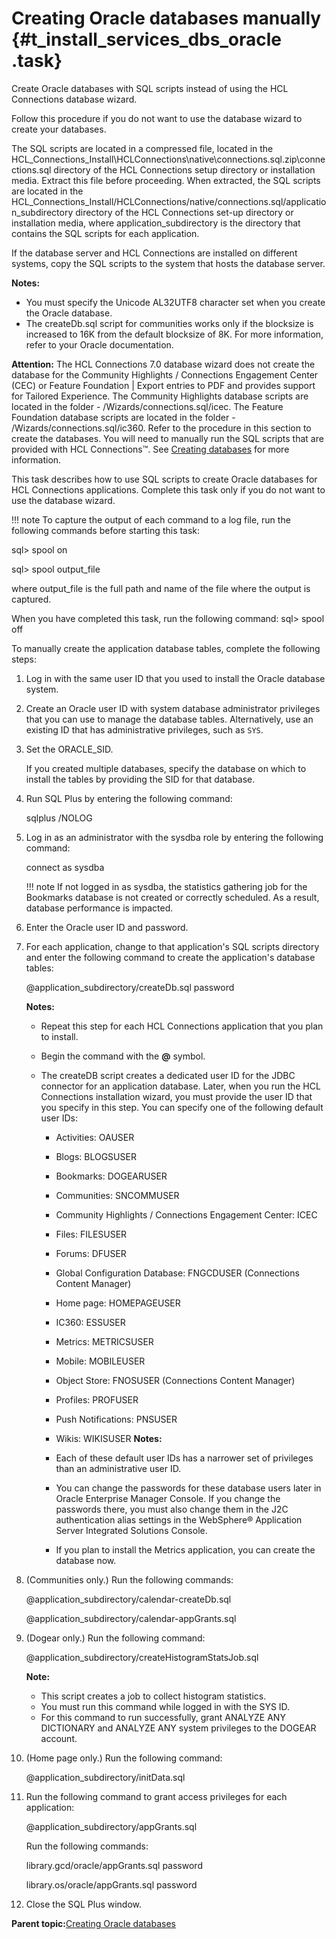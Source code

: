 # Creating Oracle databases manually {#t_install_services_dbs_oracle .task}

Create Oracle databases with SQL scripts instead of using the HCL Connections database wizard.

Follow this procedure if you do not want to use the database wizard to create your databases.

The SQL scripts are located in a compressed file, located in the HCL\_Connections\_Install\\HCLConnections\\native\\connections.sql.zip\\connections.sql directory of the HCL Connections setup directory or installation media. Extract this file before proceeding. When extracted, the SQL scripts are located in the HCL\_Connections\_Install/HCLConnections/native/connections.sql/application\_subdirectory directory of the HCL Connections set-up directory or installation media, where application\_subdirectory is the directory that contains the SQL scripts for each application.

If the database server and HCL Connections are installed on different systems, copy the SQL scripts to the system that hosts the database server.

**Notes:**

-   You must specify the Unicode AL32UTF8 character set when you create the Oracle database.
-   The createDb.sql script for communities works only if the blocksize is increased to 16K from the default blocksize of 8K. For more information, refer to your Oracle documentation.

**Attention:** The HCL Connections 7.0 database wizard does not create the database for the Community Highlights / Connections Engagement Center \(CEC\) or Feature Foundation \| Export entries to PDF and provides support for Tailored Experience. The Community Highlights database scripts are located in the folder - /Wizards/connections.sql/icec. The Feature Foundation database scripts are located in the folder - /Wizards/connections.sql/ic360. Refer to the procedure in this section to create the databases. You will need to manually run the SQL scripts that are provided with HCL Connections™. See [Creating databases](c_install_db_over.md) for more information.

This task describes how to use SQL scripts to create Oracle databases for HCL Connections applications. Complete this task only if you do not want to use the database wizard.

!!! note
    To capture the output of each command to a log file, run the following commands before starting this task:

sql\> spool on

sql\> spool output\_file

where output\_file is the full path and name of the file where the output is captured.

When you have completed this task, run the following command: sql\> spool off

To manually create the application database tables, complete the following steps:

1.  Log in with the same user ID that you used to install the Oracle database system.

2.  Create an Oracle user ID with system database administrator privileges that you can use to manage the database tables. Alternatively, use an existing ID that has administrative privileges, such as `SYS`.

3.  Set the ORACLE\_SID.

    If you created multiple databases, specify the database on which to install the tables by providing the SID for that database.

4.  Run SQL Plus by entering the following command:

    sqlplus /NOLOG

5.  Log in as an administrator with the sysdba role by entering the following command:

    connect as sysdba

    !!! note
    If not logged in as sysdba, the statistics gathering job for the Bookmarks database is not created or correctly scheduled. As a result, database performance is impacted.

6.  Enter the Oracle user ID and password.

7.  For each application, change to that application's SQL scripts directory and enter the following command to create the application's database tables:

    @application\_subdirectory/createDb.sql password

    **Notes:**

    -   Repeat this step for each HCL Connections application that you plan to install.
    -   Begin the command with the **@** symbol.
    -   The createDB script creates a dedicated user ID for the JDBC connector for an application database. Later, when you run the HCL Connections installation wizard, you must provide the user ID that you specify in this step. You can specify one of the following default user IDs:

        -   Activities: OAUSER
        -   Blogs: BLOGSUSER
        -   Bookmarks: DOGEARUSER
        -   Communities: SNCOMMUSER
        -   Community Highlights / Connections Engagement Center: ICEC
        -   Files: FILESUSER
        -   Forums: DFUSER
        -   Global Configuration Database: FNGCDUSER \(Connections Content Manager\)
        -   Home page: HOMEPAGEUSER
        -   IC360: ESSUSER
        -   Metrics: METRICSUSER
        -   Mobile: MOBILEUSER
        -   Object Store: FNOSUSER \(Connections Content Manager\)
        -   Profiles: PROFUSER
        -   Push Notifications: PNSUSER
        -   Wikis: WIKISUSER
        **Notes:**

        -   Each of these default user IDs has a narrower set of privileges than an administrative user ID.
        -   You can change the passwords for these database users later in Oracle Enterprise Manager Console. If you change the passwords there, you must also change them in the J2C authentication alias settings in the WebSphere® Application Server Integrated Solutions Console.
        -   If you plan to install the Metrics application, you can create the database now.
8.  \(Communities only.\) Run the following commands:

    @application\_subdirectory/calendar-createDb.sql

    @application\_subdirectory/calendar-appGrants.sql

9.  \(Dogear only.\) Run the following command:

    @application\_subdirectory/createHistogramStatsJob.sql

    **Note:**

    -   This script creates a job to collect histogram statistics.
    -   You must run this command while logged in with the SYS ID.
    -   For this command to run successfully, grant ANALYZE ANY DICTIONARY and ANALYZE ANY system privileges to the DOGEAR account.
10. \(Home page only.\) Run the following command:

    @application\_subdirectory/initData.sql

11. Run the following command to grant access privileges for each application:

    @application\_subdirectory/appGrants.sql

    Run the following commands:

    library.gcd/oracle/appGrants.sql password

    library.os/oracle/appGrants.sql password

12. Close the SQL Plus window.


**Parent topic:**[Creating Oracle databases](../install/c_inst_create_database_oracle.md)

